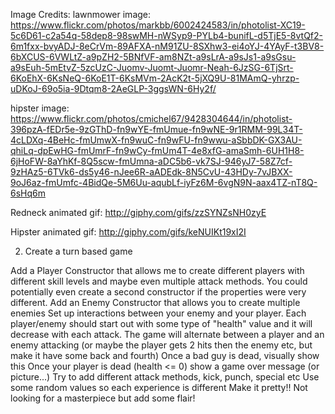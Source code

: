 Image Credits: 
lawnmower image:
https://www.flickr.com/photos/markbb/6002424583/in/photolist-XC19-5c6D61-c2a54q-58dep8-98swMH-nWSyp9-PYLb4-bunifL-d5TjE5-8vtQf2-6m1fxx-bvyADJ-8eCrVm-89AFXA-nM91ZU-8SXhw3-ei4oYJ-4YAyF-t3BV8-6bXCUS-6VWLtZ-a9pZH2-5BNfVF-am8NZt-a9sLrA-a9sJs1-a9sGsu-a9sEuh-5mEtvZ-5zcUzC-Juomv-Juomt-Juomr-Neah-6JzSG-6TjSrt-6KoEhX-6KsNeQ-6KoE1T-6KsMVm-2AcK2t-5jXQ9U-81MAmQ-yhrzp-uDKoJ-69o5ia-9Dtqm8-2AeGLP-3ggsWN-6Hy2f/

hipster image:
https://www.flickr.com/photos/cmichel67/9428304644/in/photolist-396pzA-fEDr5e-9zGThD-fn9wYE-fmUmue-fn9wNE-9r1RMM-99L34T-4cLDXq-4BeHc-fmUmwX-fn9wuC-fn9wFU-fn9wwu-aSbbDK-GX3AU-qhiLq-dpEwHG-fmUmrF-fn9wCy-fmUm4T-4e8xfG-amaSmh-6UH1H8-6jHoFW-8aYhKf-8Q5scw-fmUmna-aDC5b6-vk7SJ-946yJ7-58Z7cf-9zHAz5-6TVk6-ds5y46-nJee6R-aADEdk-8N5CvU-43HDy-7vJBXX-9oJ6az-fmUmfc-4BidQe-5M6Uu-aqubLf-iyFz6M-6vgN9N-aax4TZ-nT8Q-6sHq6m

Redneck animated gif: 
http://giphy.com/gifs/zzSYNZsNH0zyE

Hipster animated gif: 
http://giphy.com/gifs/keNUIKt19xI2I


2. Create a turn based game

Add a Player Constructor that allows me to create different players with different skill levels and maybe even multiple attack methods. You could potentially even create a second constructor if the properties were very different.
Add an Enemy Constructor that allows you to create multiple enemies 
Set up interactions between your enemy and your player.
Each player/enemy should start out with some type of "health" value and it will decrease with each attack.
The game will alternate between a player and an enemy attacking (or maybe the player gets 2 hits then the enemy etc, but make it have some back and fourth)
Once a bad guy is dead, visually show this
Once your player is dead (health <= 0) show a game over message (or picture...)
Try to add different attack methods, kick, punch, special etc
Use some random values so each experience is different
Make it pretty!! Not looking for a masterpiece but add some flair!